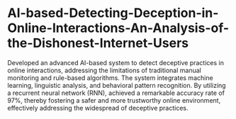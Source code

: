 # AI-based-Detecting-Deception-in-Online-Interactions-An-Analysis-of-the-Dishonest-Internet-Users
 Developed an advanced AI-based system to detect deceptive practices in online interactions, addressing the 
limitations of traditional manual monitoring and rule-based algorithms.
 The system integrates machine learning, linguistic analysis, and behavioral pattern recognition.
 By utilizing a recurrent neural network (RNN), achieved a remarkable accuracy rate of 97%, thereby fostering 
a safer and more trustworthy online environment, effectively addressing the widespread of deceptive 
practices.
